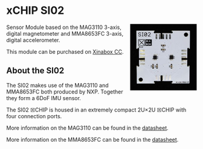 # xCHIP SI02
<img src="extras/SI02 V0.5.0.JPG" width="35%" height="auto" align="right">
Sensor Module based on the MAG3110 3-axis, digital magnetometer and  MMA8653FC 3-axis, digital accelerometer.

This module can be purchased on [Xinabox CC](https://xinabox.cc/products/SI02/).

## About the SI02
The SI02 makes use of the MAG3110 and MMA8653FC both produced by NXP. Together they form a 6DoF IMU sensor.


The SI02 ☒CHIP is housed in an extremely compact 2U×2U ☒CHIP with four connection ports.

More information on the MAG3110 can be found in the [datasheet](https://media.digikey.com/pdf/Data%20Sheets/NXP%20PDFs/MAG3110.pdf).

More information on the MMA8653FC can be found in the [datasheet](http://cache.freescale.com/files/sensors/doc/data_sheet/MMA8653FC.pdf).
